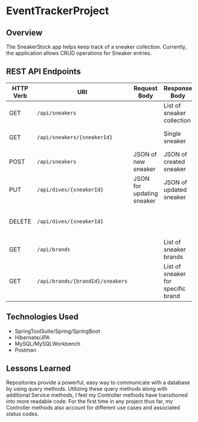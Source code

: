 # EventTrackerProject

## Overview
The SneakerStock app helps keep track of a sneaker collection. Currently, the application allows CRUD operations for Sneaker entries.

## REST API Endpoints
| HTTP Verb | URI             | Request Body | Response Body | Status |
|-----------|-----------------|--------------|---------------|---------|
| GET       | `/api/sneakers`    |              | List of sneaker collection | 200   |
| GET       | `/api/sneakers/{sneakerId}` |              | Single sneaker   | 200 or 404 |
| POST      | `/api/sneakers`    | JSON of new sneaker       | JSON of created sneaker | 201 or 400 |
| PUT       | `/api/dives/{sneakerId}` | JSON for updating sneaker | JSON of updated sneaker | 200, 404, or 400 |
| DELETE    | `/api/dives/{sneakerId}` |              | | 204, 404, or 400 |
| GET       | `/api/brands`    |              | List of sneaker brands | 200   |
| GET       | `/api/brands/{brandId}/sneakers`    |              | List of sneaker for specific brand | 200 or 404   |

## Technologies Used
- SpringToolSuite/Spring/SpringBoot
- Hibernate/JPA
- MySQL/MySQLWorkbench
- Postman

## Lessons Learned
Repositories provide a powerful, easy way to communicate with a database by using query methods. Utilizing these query methods along with additional Service methods, I feel my Controller methods have transitioned into more readable code. For the first time in any project thus far, my Controller methods also account for different use cases and associated status codes.
